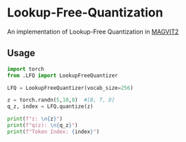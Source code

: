 # Lookup-Free-Quantization

An implementation of Lookup-Free Quantization in [MAGVIT2](https://arxiv.org/pdf/2310.05737.pdf)

## Usage

```python
import torch
from .LFQ import LookupFreeQuantizer

LFQ = LookupFreeQuantizer(vocab_size=256)

z = torch.randn(5,10,8)  #[B, T, D]
q_z, index = LFQ.quantize(z)

print(f"z: \n{z}")
print(f"q(z): \n{q_z}")
print(f"Token Index: {index}")
```
